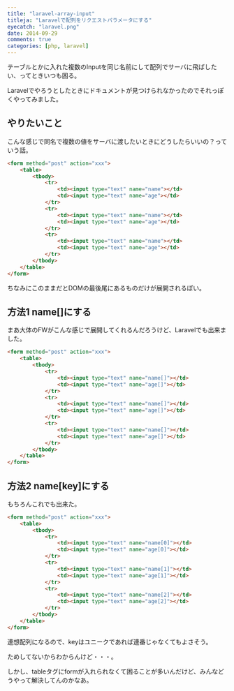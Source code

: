 ```yaml
---
title: "laravel-array-input"
titleja: "Laravelで配列をリクエストパラメータにする"
eyecatch: "laravel.png"
date: 2014-09-29
comments: true
categories: [php, laravel]
---
```

テーブルとかに入れた複数のInputを同じ名前にして配列でサーバに飛ばしたい、ってときいつも困る。

Laravelでやろうとしたときにドキュメントが見つけられなかったのでそれっぽくやってみました。

## やりたいこと

こんな感じで同名で複数の値をサーバに渡したいときにどうしたらいいの？っていう話。

``` html
<form method="post" action="xxx">
    <table>
        <tbody>
            <tr>
                <td><input type="text" name="name"></td>
                <td><input type="text" name="age"></td>
            </tr>
            <tr>
                <td><input type="text" name="name"></td>
                <td><input type="text" name="age"></td>
            </tr>
            <tr>
                <td><input type="text" name="name"></td>
                <td><input type="text" name="age"></td>
            </tr>
        </tbody>
    </table>
</form>
```

ちなみにこのままだとDOMの最後尾にあるものだけが展開されるぽい。


## 方法1 name[]にする

まあ大体のFWがこんな感じで展開してくれるんだろうけど、Laravelでも出来ました。

``` html
<form method="post" action="xxx">
    <table>
        <tbody>
            <tr>
                <td><input type="text" name="name[]"></td>
                <td><input type="text" name="age[]"></td>
            </tr>
            <tr>
                <td><input type="text" name="name[]"></td>
                <td><input type="text" name="age[]"></td>
            </tr>
            <tr>
                <td><input type="text" name="name[]"></td>
                <td><input type="text" name="age[]"></td>
            </tr>
        </tbody>
    </table>
</form>
```

## 方法2 name[key]にする

もちろんこれでも出来た。

``` html
<form method="post" action="xxx">
    <table>
        <tbody>
            <tr>
                <td><input type="text" name="name[0]"></td>
                <td><input type="text" name="age[0]"></td>
            </tr>
            <tr>
                <td><input type="text" name="name[1]"></td>
                <td><input type="text" name="age[1]"></td>
            </tr>
            <tr>
                <td><input type="text" name="name[2]"></td>
                <td><input type="text" name="age[2]"></td>
            </tr>
        </tbody>
    </table>
</form>
```

連想配列になるので、keyはユニークであれば連番じゃなくてもよさそう。

ためしてないからわからんけど・・・。

しかし、tableタグにformが入れられなくて困ることが多いんだけど、みんなどうやって解決してんのかなあ。
